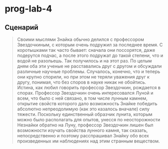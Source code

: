 # prog-lab-4

## Сценарий

> Своими мыслями Знайка обычно делился с профессором Звездочкиным, с которым очень подружил за последнее время. С коротышками так часто бывает: сначала они поссорятся, даже подерутся подчас, а после этого подружат до такой степени, что и водой не разольешь. Так получилось и на этот раз. По целым дням оба эти ученые не расставались друг с другом и обсуждали различные научные проблемы. Случалось, конечно, что и теперь они крупно спорили, но при этом не теряли уважения друг к другу, понимая, что без споров в науке никак не обойтись. Истина, как любил говорить профессор Звездочкин, рождается в спорах. Профессор Звездочкин очень интересовался Луной и всем, что было с ней связано, в том числе лунным камнем, открытие свойств которого дало возможность Знайке победить абсолютно непреодолимую (как это казалось вначале) силу тяжести. Поскольку единственный образчик лунита, которым можно было располагать для опытов, унесся по неосторожности Незнайки обратно на Луну, профессор Звездочкин лишен был возможности изучать свойства лунного камня, так сказать, непосредственно и поэтому расспрашивал Знайку обо всех произведенных им наблюдениях над этим странным веществом.
